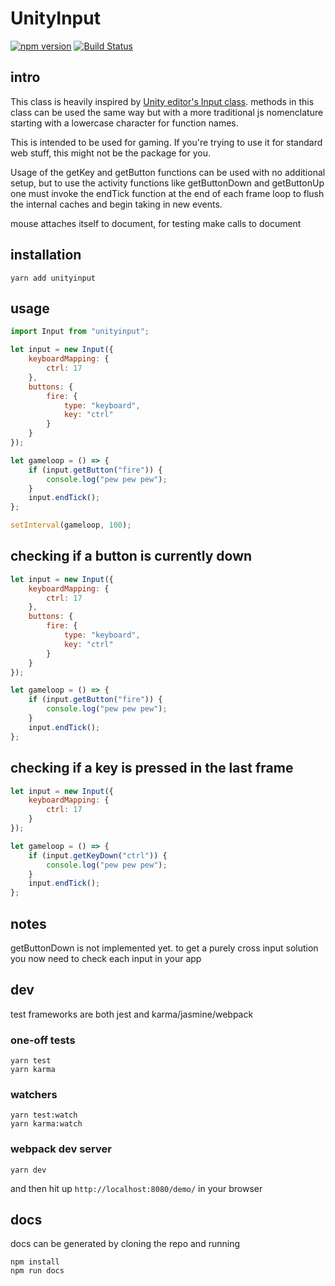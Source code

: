 # UnityInput

[![npm version](https://badge.fury.io/js/unityinput.svg)](http://badge.fury.io/js/unityinput) [![Build Status](https://travis-ci.org/digijin/inputjs.svg?branch=master)](https://travis-ci.org/digijin/inputjs)

## intro

This class is heavily inspired by [Unity editor's Input class](https://docs.unity3d.com/ScriptReference/Input.html). methods in this class can be used the same way but with a more traditional js nomenclature starting with a lowercase character for function names.

This is intended to be used for gaming. If you're trying to use it for standard web stuff, this might not be the package for you.

Usage of the getKey and getButton functions can be used with no additional setup, but to use the activity functions like getButtonDown and getButtonUp one must invoke the endTick function at the end of each frame loop to flush the internal caches and begin taking in new events.

mouse attaches itself to document, for testing make calls to document

## installation

```
yarn add unityinput
```

## usage

```javascript
import Input from "unityinput";

let input = new Input({
	keyboardMapping: {
		ctrl: 17
	},
	buttons: {
		fire: {
			type: "keyboard",
			key: "ctrl"
		}
	}
});

let gameloop = () => {
	if (input.getButton("fire")) {
		console.log("pew pew pew");
	}
	input.endTick();
};

setInterval(gameloop, 100);
```

## checking if a button is currently down

```javascript
let input = new Input({
	keyboardMapping: {
		ctrl: 17
	},
	buttons: {
		fire: {
			type: "keyboard",
			key: "ctrl"
		}
	}
});

let gameloop = () => {
	if (input.getButton("fire")) {
		console.log("pew pew pew");
	}
	input.endTick();
};
```

## checking if a key is pressed in the last frame

```javascript
let input = new Input({
	keyboardMapping: {
		ctrl: 17
	}
});

let gameloop = () => {
	if (input.getKeyDown("ctrl")) {
		console.log("pew pew pew");
	}
	input.endTick();
};
```

## notes

getButtonDown is not implemented yet. to get a purely cross input solution you now need to check each input in your app

## dev

test frameworks are both jest and karma/jasmine/webpack

### one-off tests

```
yarn test
yarn karma
```

### watchers

```
yarn test:watch
yarn karma:watch
```

### webpack dev server

```
yarn dev
```

and then hit up `http://localhost:8080/demo/` in your browser

## docs

docs can be generated by cloning the repo and running

```
npm install
npm run docs
```
